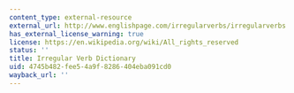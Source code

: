 ```yaml
---
content_type: external-resource
external_url: http://www.englishpage.com/irregularverbs/irregularverbs.html
has_external_license_warning: true
license: https://en.wikipedia.org/wiki/All_rights_reserved
status: ''
title: Irregular Verb Dictionary
uid: 4745b482-fee5-4a9f-8286-404eba091cd0
wayback_url: ''
---
```

